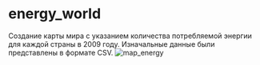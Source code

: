 # energy_world
Создание карты мира с указанием количества потребляемой энергии для каждой страны в 2009 году.
Изначальные данные были представлены в формате CSV.
![map_energy]()
